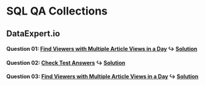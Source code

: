 # SQL QA Collections

## DataExpert.io

#### Question 01: [Find Viewers with Multiple Article Views in a Day](https://www.dataexpert.io/question/find-multiple-article-viewers) ↪️ [Solution](DataExpert-SQL01.sql)

#### Question 02: [Check Test Answers](https://www.dataexpert.io/question/check-test-answers) ↪️ [Solution](DataExpert-SQL02.sql)

#### Question 03: [Find Viewers with Multiple Article Views in a Day](https://www.dataexpert.io/question/total-births-per-year) ↪️ [Solution](DataExpert-SQL03.sql)
